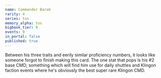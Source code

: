 ```yaml
---
name: Commander Barak
rarity: 4
series: tos
memory_alpha: tos
bigbook_tier: 9
events: 9
in_portal: false
published: true
---
```


Between his three traits and eerily similar proficiency numbers, it looks like someone forgot to finish making this card. The one stat that pops is his #2 base CMD; something which will find him use for daily shuttles and  Klingon faction events where he's obviously the best super rare Klingon CMD.
